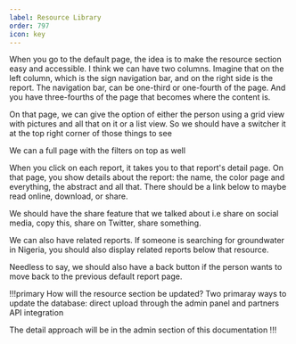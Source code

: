 ```yaml
---
label: Resource Library
order: 797
icon: key
---
```


When you go to the default page, the idea is to make the resource section easy and accessible. I think we can have two columns. Imagine that on the left column, which is the sign navigation bar, and on the right side is the report. The navigation bar,  can be one-third or one-fourth of the page. And you have three-fourths of the page that becomes where the content is. 

On that page, we can give the option of either the person using a grid view with pictures and all that on it or a list view. So we should have a switcher it at the top right corner of those things to see

We can a full page with the filters on top as well

When you click on each report, it takes you to that report's detail page. On that page, you show details about the report: the name, the color page and everything, the abstract and all that. There should be a link below to maybe read online, download, or share. 

We should have the share feature that we talked about i.e share on social media, copy this, share on Twitter, share something.   

We can also have related reports. If someone is searching for groundwater in Nigeria, you should also display related reports below that resource. 

Needless to say, we should also have a back button if the person wants to move back to the previous default report page.

!!!primary How will the resource section be updated?
Two primaray ways to update the database: direct upload through the admin panel and partners API integration

The detail approach will be in the admin section of this documentation
!!!